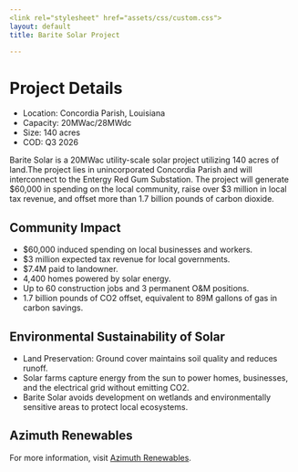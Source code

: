 ```yaml
---
<link rel="stylesheet" href="assets/css/custom.css">
layout: default
title: Barite Solar Project

---
```



# Project Details

- Location: Concordia Parish, Louisiana 
- Capacity: 20MWac/28MWdc
- Size: 140 acres
- COD: Q3 2026

Barite Solar is a 20MWac utility-scale solar project utilizing 140 acres of land.The project lies in unincorporated Concordia Parish and will interconnect to the Entergy Red Gum Substation. 
The project will generate $60,000 in spending on the local community, raise over $3 million in local tax revenue, and offset more than 1.7 billion pounds of carbon dioxide. 

## Community Impact 

- $60,000 induced spending on local businesses and workers.
- $3 million expected tax revenue for local governments.
- $7.4M paid to landowner.
- 4,400 homes powered by solar energy.
- Up to 60 construction jobs and 3 permanent O&M positions.
- 1.7 billion pounds of CO2 offset, equivalent to 89M gallons of gas in carbon savings.

## Environmental Sustainability of Solar
- Land Preservation: Ground cover maintains soil quality and reduces runoff.
- Solar farms capture energy from the sun to power homes, businesses, and the electrical grid without emitting CO2.
- Barite Solar avoids development on wetlands and environmentally sensitive areas to protect local ecosystems.

## Azimuth Renewables 
For more information, visit [Azimuth Renewables](https://azimuth-renewables.com/).


